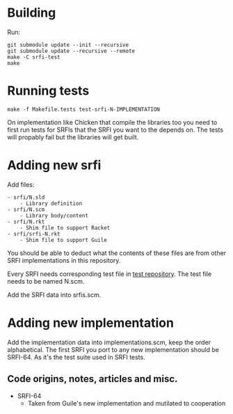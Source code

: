 # Building

Run:

    git submodule update --init --recursive
    git submodule update --recursive --remote
    make -C srfi-test
    make


# Running tests

    make -f Makefile.tests test-srfi-N-IMPLEMENTATION

On implementation like Chicken that compile the libraries too you need to first run tests for
SRFIs that the SRFI you want to the depends on. The tests will propably fail but the libraries will
get built.

# Adding new srfi

Add files:

    - srfi/N.sld
        - Library definition
    - srfi/N.scm
        - Library body/content
    - srfi/N.rkt
        - Shim file to support Racket
    - srfi/srfi-N.rkt
        - Shim file to support Guile


You should be able to deduct what the contents of these files are from other SRFI implementations
in this repository.

Every SRFI needs corresponding test file in [test repository](https://github.com/srfi-explorations/srfi-test).
The test file needs to be named N.scm.

Add the SRFI data into srfis.scm.

# Adding new implementation

Add the implementation data into implementations.scm, keep the order alphabetical.
The first SRFI you port to any new implementation should be SRFI-64. As it's the test suite used
in SRFI tests.

## Code origins, notes, articles and misc.

- SRFI-64
    - Taken from Guile's new implementation and mutilated to cooperation
